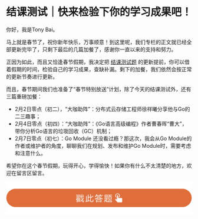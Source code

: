 # 结课测试｜快来检验下你的学习成果吧！
你好，我是Tony Bai。

马上就是春节了，祝你新年快乐，万事顺意！到这里呢，我们专栏的正文就已经全部更新完毕了，只剩下最后的几篇加餐了，感谢你一直以来的支持和努力。

正因为如此，而且又恰逢春节假期，我决定把 [结课测试题](http://time.geekbang.org/quiz/intro?act_id=1566&exam_id=3856) 的更新提前，你可以借着假期的时间，检验自己的学习成果，查缺补漏。剩下的加餐，我们依然会按正常的更新节奏进行更新。

而且，春节期间我们也准备了“春节特别放送”计划，除了今天的结课测试外，还有三篇重磅加餐：

- 2月2日零点（初二），“大咖助阵”：分布式云存储工程师徐祥曦分享他与Go的二三趣事；
- 2月4日零点（初四）：“大咖助阵”：《Go语言高级编程》作者曹春晖“曹大”，带你分析Go语言的垃圾回收（GC）机制；
- 2月7日零点（初七）：Go Module 还没看过瘾？那这次，我会从Go Module的作者或维护者的角度，聊聊我们在规划、发布和维护Go Module时，需要考虑和注意什么。

希望你在这个春节假期，玩得开心，学得愉快！如果你有什么不太清楚的地方，欢迎在留言区留言。

[![](images/484138/28d1be62669b4f3cc01c36466bf811a4.png)](http://time.geekbang.org/quiz/intro?act_id=1566&exam_id=3856)